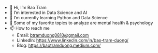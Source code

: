 - 👋 Hi, I’m Bao Tram
- 👀 I’m interested in Data Science and AI
- 🌱 I’m currently learning Python and Data Science
- 💞️ Some of my favorite topics to analyze are mental health & psychology
- 📫 How to reach me 
  * Email: btramduong0810@gmail.com
  * LinkedIn: https://www.linkedin.com/in/bao-tram-duong/
  * Blog: https://baotramduong.medium.com/

<!---
baotramduong/baotramduong is a ✨ special ✨ repository because its `README.md` (this file) appears on your GitHub profile.
You can click the Preview link to take a look at your changes.
--->

